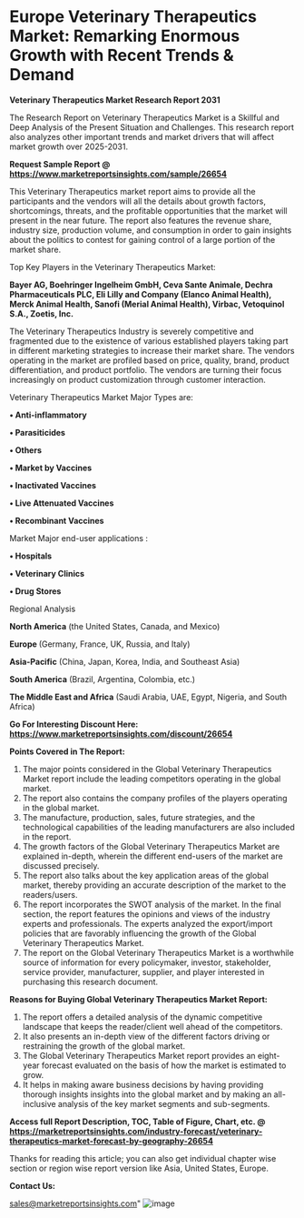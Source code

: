  # Europe Veterinary Therapeutics Market: Remarking Enormous Growth with Recent Trends & Demand

<strong>Veterinary Therapeutics Market Research Report 2031</strong>

The Research Report on Veterinary Therapeutics Market is a Skillful and Deep Analysis of the Present Situation and Challenges. This research report also analyzes other important trends and market drivers that will affect market growth over 2025-2031.

<strong>Request Sample Report @ <a href=https://www.marketreportsinsights.com/sample/26654>https://www.marketreportsinsights.com/sample/26654</a></strong>

This Veterinary Therapeutics market report aims to provide all the participants and the vendors will all the details about growth factors, shortcomings, threats, and the profitable opportunities that the market will present in the near future. The report also features the revenue share, industry size, production volume, and consumption in order to gain insights about the politics to contest for gaining control of a large portion of the market share.

Top Key Players in the Veterinary Therapeutics Market:

<strong>Bayer AG, Boehringer Ingelheim GmbH, Ceva Sante Animale, Dechra Pharmaceuticals PLC, Eli Lilly and Company (Elanco Animal Health), Merck Animal Health, Sanofi (Merial Animal Health), Virbac, Vetoquinol S.A., Zoetis, Inc.</strong>

The Veterinary Therapeutics Industry is severely competitive and fragmented due to the existence of various established players taking part in different marketing strategies to increase their market share. The vendors operating in the market are profiled based on price, quality, brand, product differentiation, and product portfolio. The vendors are turning their focus increasingly on product customization through customer interaction.

Veterinary Therapeutics Market Major Types are:

<strong>• Anti-inflammatory

• Parasiticides

• Others

• Market by Vaccines

• Inactivated Vaccines

• Live Attenuated Vaccines

• Recombinant Vaccines</strong>

Market Major end-user applications :

<strong>• Hospitals

• Veterinary Clinics

• Drug Stores</strong>

Regional Analysis

</u><strong><b>North America</b></strong> (the United States, Canada, and Mexico)

<strong><b>Europe </b></strong>(Germany, France, UK, Russia, and Italy)

<strong><b>Asia-Pacific</b></strong> (China, Japan, Korea, India, and Southeast Asia)

<strong><b>South America</b></strong> (Brazil, Argentina, Colombia, etc.)

<strong><b>The Middle East and Africa</b></strong> (Saudi Arabia, UAE, Egypt, Nigeria, and South Africa)

<strong>Go For Interesting Discount Here: <a href=https://www.marketreportsinsights.com/discount/26654>https://www.marketreportsinsights.com/discount/26654</a></strong>

<strong>Points Covered in The Report:</strong>
<ol>
  <li>The major points considered in the Global Veterinary Therapeutics Market report include the leading competitors operating in the global market.</li>
  <li>The report also contains the company profiles of the players operating in the global market.</li>
  <li>The manufacture, production, sales, future strategies, and the technological capabilities of the leading manufacturers are also included in the report.</li>
  <li>The growth factors of the Global Veterinary Therapeutics Market are explained in-depth, wherein the different end-users of the market are discussed precisely.</li>
  <li>The report also talks about the key application areas of the global market, thereby providing an accurate description of the market to the readers/users.</li>
  <li>The report incorporates the SWOT analysis of the market. In the final section, the report features the opinions and views of the industry experts and professionals. The experts analyzed the export/import policies that are favorably influencing the growth of the Global Veterinary Therapeutics Market.</li>
  <li>The report on the Global Veterinary Therapeutics Market is a worthwhile source of information for every policymaker, investor, stakeholder, service provider, manufacturer, supplier, and player interested in purchasing this research document.</li>
</ol>
<strong>Reasons for Buying Global Veterinary Therapeutics Market Report:</strong>

<ol>
  <li>The report offers a detailed analysis of the dynamic competitive landscape that keeps the reader/client well ahead of the competitors.</li>
  <li>It also presents an in-depth view of the different factors driving or restraining the growth of the global market.</li>
  <li>The Global Veterinary Therapeutics Market report provides an eight-year forecast evaluated on the basis of how the market is estimated to grow.</li>
  <li>It helps in making aware business decisions by having providing thorough insights insights into the global market and by making an all-inclusive analysis of the key market segments and sub-segments.</li>
</ol>
<strong>Access full Report Description, TOC, Table of Figure, Chart, etc. @ <a href=https://marketreportsinsights.com/industry-forecast/veterinary-therapeutics-market-forecast-by-geography-26654>https://marketreportsinsights.com/industry-forecast/veterinary-therapeutics-market-forecast-by-geography-26654</a></strong>


Thanks for reading this article; you can also get individual chapter wise section or region wise report version like Asia, United States, Europe.

<strong>Contact Us:</strong>

sales@marketreportsinsights.com"
![image](https://github.com/user-attachments/assets/be3af39a-427f-471c-a549-f6f8c82600e9)
